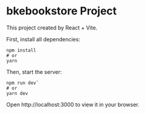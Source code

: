 # bkebookstore Project 
This project created by React + Vite.

First, install all dependencies:
```
npm install
# or
yarn
```

Then, start the server:
```
npm run dev`
# or
yarn dev
```

Open http://localhost:3000 to view it in your browser.